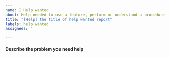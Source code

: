```yaml
---
name: 🥺 Help wanted
about: Help needed to use a feature, perform or understand a procedure
title: "[Help] the title of help wanted report"
labels: help wanted
assignees: ''

---
```


#### Describe the problem you need help
